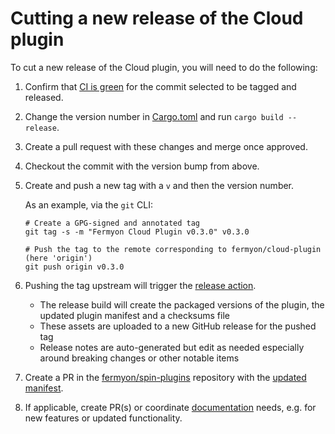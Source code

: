 # Cutting a new release of the Cloud plugin

To cut a new release of the Cloud plugin, you will need to do the following:

1. Confirm that [CI is green](https://fermyon/cloud-plugin/actions) for the commit selected to be tagged and released.

1. Change the version number in [Cargo.toml](./Cargo.toml) and run `cargo build --release`.

1. Create a pull request with these changes and merge once approved.

1. Checkout the commit with the version bump from above.

1. Create and push a new tag with a `v` and then the version number.

    As an example, via the `git` CLI:

    ```
    # Create a GPG-signed and annotated tag
    git tag -s -m "Fermyon Cloud Plugin v0.3.0" v0.3.0

    # Push the tag to the remote corresponding to fermyon/cloud-plugin (here 'origin')
    git push origin v0.3.0
    ```

1. Pushing the tag upstream will trigger the [release action](https://github.com/fermyon/cloud-plugin/actions/workflows/release.yml).
    - The release build will create the packaged versions of the plugin, the updated plugin manifest and a checksums file
    - These assets are uploaded to a new GitHub release for the pushed tag
    - Release notes are auto-generated but edit as needed especially around breaking changes or other notable items
  
1. Create a PR in the [fermyon/spin-plugins](https://github.com/fermyon/spin-plugins) repository with the [updated manifest](https://github.com/fermyon/spin-plugins/tree/main/manifests/cloud).

1. If applicable, create PR(s) or coordinate [documentation](https://github.com/fermyon/developer) needs, e.g. for new features or updated functionality.